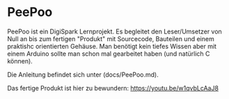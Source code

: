 # PeePoo
PeePoo ist ein DigiSpark Lernprojekt. Es begleitet den Leser/Umsetzer von Null an bis zum fertigen "Produkt" mit Sourcecode, Bauteilen und einem praktishc orientierten Gehäuse. Man benötigt kein tiefes Wissen aber mit einem Arduino sollte man schon mal gearbeitet haben (und natürlich C können).

Die Anleitung befindet sich unter (docs/PeePoo.md).

Das fertige Produkt ist hier zu bewundern: https://youtu.be/w1qvbLcAaJ8

